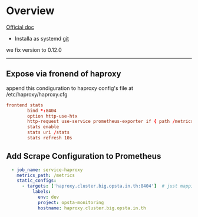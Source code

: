# Overview

[Official doc](https://github.com/prometheus/haproxy_exporter)

- Installa as systemd [git](https://github.com/eosswedenorg/haproxy-exporter-systemd)

we fix version to 0.12.0

---

## Expose via fronend of haproxy

append this condiguration to haproxy config's file at /etc/haproxy/haproxy.cfg

```conf
frontend stats
        bind *:8404
        option http-use-htx
        http-request use-service prometheus-exporter if { path /metrics }
        stats enable
        stats uri /stats 
        stats refresh 10s
```

## Add Scrape Configuration to Prometheus

```yaml
  - job_name: service-haproxy
    metrics_path: /metrics
    static_configs:
      - targets: ['haproxy.cluster.big.opsta.in.th:8404']  # just mapping to haproxy ignore the dns
          labels:
            env: dev
            project: opsta-monitoring
            hostname: haproxy.cluster.big.opsta.in.th
```